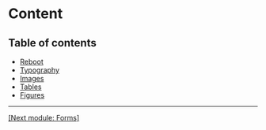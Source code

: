 # Content

## Table of contents

* [Reboot](https://github.com/AndrewSRea/My_Learning_Port/tree/main/Bootstrap/Content/Reboot#reboot)
* [Typography](https://github.com/AndrewSRea/My_Learning_Port/tree/main/Bootstrap/Content/Typography#typography)
* [Images](https://github.com/AndrewSRea/My_Learning_Port/tree/main/Bootstrap/Content/Images#images)
* [Tables](https://github.com/AndrewSRea/My_Learning_Port/tree/main/Bootstrap/Content/Tables#tables)
* [Figures](https://github.com/AndrewSRea/My_Learning_Port/tree/main/Bootstrap/Content/Figures#figures)

<hr>

[[Next module: Forms]]()